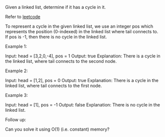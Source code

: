 
Given a linked list, determine if it has a cycle in it.

Refer to [leetcode](https://leetcode.com/problems/linked-list-cycle/)

To represent a cycle in the given linked list, we use an integer pos which represents the position (0-indexed) in the linked list where tail connects to.
If pos is -1, then there is no cycle in the linked list.

 

Example 1:

Input: head = [3,2,0,-4], pos = 1
Output: true
Explanation: There is a cycle in the linked list, where tail connects to the second node.


Example 2:

Input: head = [1,2], pos = 0
Output: true
Explanation: There is a cycle in the linked list, where tail connects to the first node.


Example 3:

Input: head = [1], pos = -1
Output: false
Explanation: There is no cycle in the linked list.


 

Follow up:

Can you solve it using O(1) (i.e. constant) memory?
